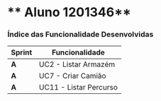 ** Aluno 1201346**
===============================


### Índice das Funcionalidade Desenvolvidas ###

| Sprint | Funcionalidade                   |
|--------|----------------------------------|
| **A**  | UC2 - Listar Armazém |
| **A**  | UC7 - Criar Camião |
| **A**  | UC11 - Listar Percurso |

